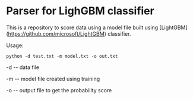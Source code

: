 # Parser for LighGBM classifier

This is a repository to score data using a model file built using [LightGBM] (https://github.com/microsoft/LightGBM) 
classifier. 

Usage:

`python -d test.txt -m model.txt -o out.txt`

-d -- data file

-m -- model file created using training

-o -- output file to get the probability score

